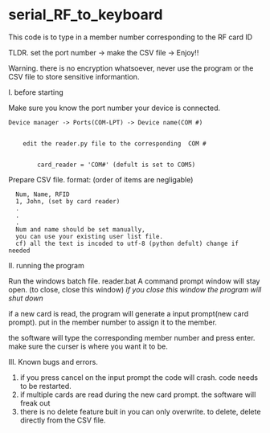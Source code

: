 # serial_RF_to_keyboard
This code is to type in a member number corresponding to the RF card ID



TLDR. 
    set the port number -> make the CSV file -> Enjoy!!

Warning. 
    there is no encryption whatsoever, never use the program or the CSV file to store sensitive informantion.





I. before starting


  Make sure you know the port number your device is connected.
  
    Device manager -> Ports(COM-LPT) -> Device name(COM #)
    
    
        edit the reader.py file to the corresponding  COM #
        
        
            card_reader = 'COM#' (defult is set to COM5)
            
            
         
  
  Prepare CSV file.
    format: (order of items are negligable)
    
    
      Num, Name, RFID
      1, John, (set by card reader)
      .
      .
      .
      Num and name should be set manually, 
      you can use your existing user list file.
      cf) all the text is incoded to utf-8 (python defult) change if needed

II. running the program 


  Run the windows batch file.
    reader.bat
    A command prompt window will stay open. (to close, close this window)
    *if you close this window the program will shut down*
    
  if a new card is read, the program will generate a input prompt(new card prompt).
  put in the member number to assign it to the member.
  
  the software will type the corresponding member number and press enter. 
  make sure the curser is where you want it to be.
  
III. Known bugs and errors.
  1. if you press cancel on the input prompt the code will crash. 
  code needs to be restarted.
  2. if multiple cards are read during the new card prompt. the software will freak out
  3. there is no delete feature buit in you can only overwrite.
  to delete, delete directly from the CSV file.
  
